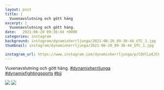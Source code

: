 ```yaml
---
layout: post
title: |
  Vuxenavslutning och gött häng
excerpt: |
  Vuxenavslutning och gött häng.   
date:   2021-06-20 09:36:44 +0000
categories: instagram
background: instagram/dynamixherrljunga/2021-06-20_09-36-44_UTC_1.jpg
thumbnail: instagram/dynamixherrljunga/2021-06-20_09-36-44_UTC_1.jpg

instagram_url: https://www.instagram.com/dynamixherrljunga/p/CQVlLpEJCPR
---
```

Vuxenavslutning och gött häng. [#dynamixherrljunga](https://www.instagram.com/explore/tags/dynamixherrljunga/) [#dynamixfightingsports](https://www.instagram.com/explore/tags/dynamixfightingsports/) [#bjj](https://www.instagram.com/explore/tags/bjj/)



<img src='{{ site.baseurl }}/instagram/dynamixherrljunga/2021-06-20_09-36-44_UTC_1.jpg' class='img-fluid' />


<img src='{{ site.baseurl }}/instagram/dynamixherrljunga/2021-06-20_09-36-44_UTC_2.jpg' class='img-fluid' />
